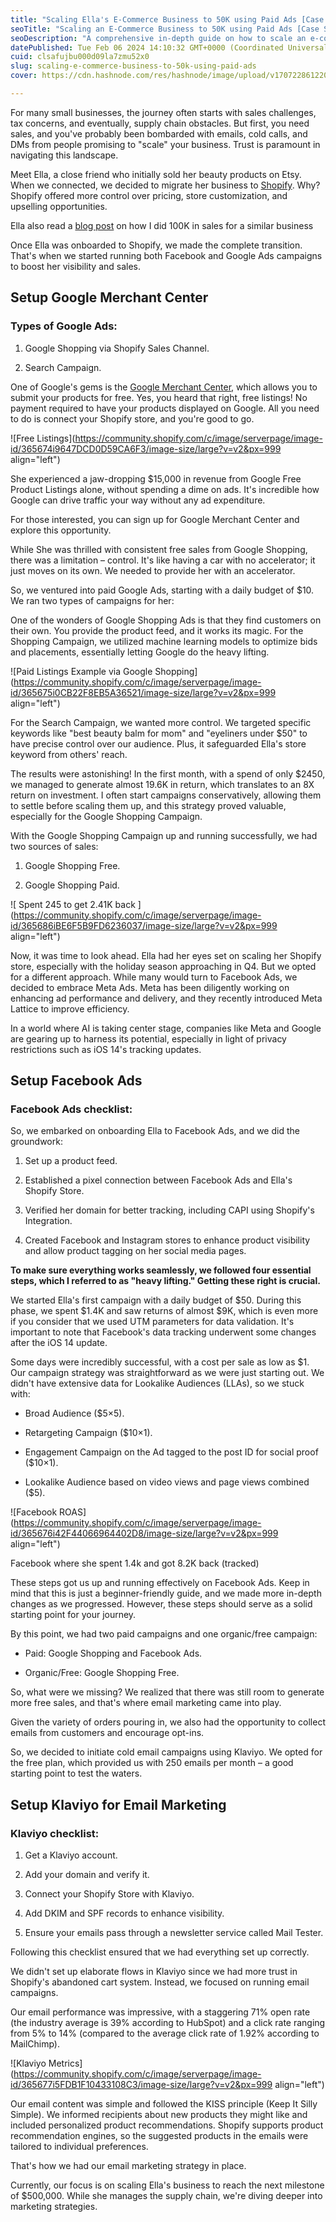 ```yaml
---
title: "Scaling Ella's E-Commerce Business to 50K using Paid Ads [Case Study]"
seoTitle: "Scaling an E-Commerce Business to 50K using Paid Ads [Case Study]"
seoDescription: "A comprehensive in-depth guide on how to scale an e-commerce business to 50K using Facebook Ads, Google ads and Email Marketing"
datePublished: Tue Feb 06 2024 14:10:32 GMT+0000 (Coordinated Universal Time)
cuid: clsafujbu000d09la7zmu52x0
slug: scaling-e-commerce-business-to-50k-using-paid-ads
cover: https://cdn.hashnode.com/res/hashnode/image/upload/v1707228612200/81df5162-6008-4ccc-839d-912a9795f946.png

---
```


For many small businesses, the journey often starts with sales challenges, tax concerns, and eventually, supply chain obstacles. But first, you need sales, and you've probably been bombarded with emails, cold calls, and DMs from people promising to "scale" your business. Trust is paramount in navigating this landscape.

Meet Ella, a close friend who initially sold her beauty products on Etsy. When we connected, we decided to migrate her business to [Shopify](https://shopify.com). Why? Shopify offered more control over pricing, store customization, and upselling opportunities.

Ella also read a [blog post](https://nikhil.pro/how-we-made-100k-in-less-than-a-month-using-facebook-ads) on how I did 100K in sales for a similar business

Once Ella was onboarded to Shopify, we made the complete transition. That's when we started running both Facebook and Google Ads campaigns to boost her visibility and sales.

## Setup Google Merchant Center

### Types of Google Ads:

1. Google Shopping via Shopify Sales Channel.
    
2. Search Campaign.
    

One of Google's gems is the [Google Merchant Center](https://merchants.google.com), which allows you to submit your products for free. Yes, you heard that right, free listings! No payment required to have your products displayed on Google. All you need to do is connect your Shopify store, and you're good to go.

![Free Listings](https://community.shopify.com/c/image/serverpage/image-id/365674i9647DCD0D59CA6F3/image-size/large?v=v2&px=999 align="left")

She experienced a jaw-dropping $15,000 in revenue from Google Free Product Listings alone, without spending a dime on ads. It's incredible how Google can drive traffic your way without any ad expenditure.

For those interested, you can sign up for Google Merchant Center and explore this opportunity.

While She was thrilled with consistent free sales from Google Shopping, there was a limitation – control. It's like having a car with no accelerator; it just moves on its own. We needed to provide her with an accelerator.

So, we ventured into paid Google Ads, starting with a daily budget of $10. We ran two types of campaigns for her:

One of the wonders of Google Shopping Ads is that they find customers on their own. You provide the product feed, and it works its magic. For the Shopping Campaign, we utilized machine learning models to optimize bids and placements, essentially letting Google do the heavy lifting.

![Paid Listings Example via Google Shopping](https://community.shopify.com/c/image/serverpage/image-id/365675i0CB22F8EB5A36521/image-size/large?v=v2&px=999 align="left")

For the Search Campaign, we wanted more control. We targeted specific keywords like "best beauty balm for mom" and "eyeliners under $50" to have precise control over our audience. Plus, it safeguarded Ella's store keyword from others' reach.

The results were astonishing! In the first month, with a spend of only $2450, we managed to generate almost 19.6K in return, which translates to an 8X return on investment. I often start campaigns conservatively, allowing them to settle before scaling them up, and this strategy proved valuable, especially for the Google Shopping Campaign.

With the Google Shopping Campaign up and running successfully, we had two sources of sales:

1. Google Shopping Free.
    
2. Google Shopping Paid.
    

![ Spent 245 to get 2.41K back ](https://community.shopify.com/c/image/serverpage/image-id/365686iBE6F5B9FD6236037/image-size/large?v=v2&px=999 align="left")

Now, it was time to look ahead. Ella had her eyes set on scaling her Shopify store, especially with the holiday season approaching in Q4. But we opted for a different approach. While many would turn to Facebook Ads, we decided to embrace Meta Ads. Meta has been diligently working on enhancing ad performance and delivery, and they recently introduced Meta Lattice to improve efficiency.

In a world where AI is taking center stage, companies like Meta and Google are gearing up to harness its potential, especially in light of privacy restrictions such as iOS 14's tracking updates.

## Setup Facebook Ads

### Facebook Ads checklist:

So, we embarked on onboarding Ella to Facebook Ads, and we did the groundwork:

1. Set up a product feed.
    
2. Established a pixel connection between Facebook Ads and Ella's Shopify Store.
    
3. Verified her domain for better tracking, including CAPI using Shopify's Integration.
    
4. Created Facebook and Instagram stores to enhance product visibility and allow product tagging on her social media pages.
    

**To make sure everything works seamlessly, we followed four essential steps, which I referred to as "heavy lifting." Getting these right is crucial.**

We started Ella's first campaign with a daily budget of $50. During this phase, we spent $1.4K and saw returns of almost $9K, which is even more if you consider that we used UTM parameters for data validation. It's important to note that Facebook's data tracking underwent some changes after the iOS 14 update.

Some days were incredibly successful, with a cost per sale as low as $1. Our campaign strategy was straightforward as we were just starting out. We didn't have extensive data for Lookalike Audiences (LLAs), so we stuck with:

* Broad Audience ($5×5).
    
* Retargeting Campaign ($10×1).
    
* Engagement Campaign on the Ad tagged to the post ID for social proof ($10×1).
    
* Lookalike Audience based on video views and page views combined ($5).
    

![Facebook ROAS](https://community.shopify.com/c/image/serverpage/image-id/365676i42F44066964402D8/image-size/large?v=v2&px=999 align="left")

Facebook where she spent 1.4k and got 8.2K back (tracked)

These steps got us up and running effectively on Facebook Ads. Keep in mind that this is just a beginner-friendly guide, and we made more in-depth changes as we progressed. However, these steps should serve as a solid starting point for your journey.

By this point, we had two paid campaigns and one organic/free campaign:

* Paid: Google Shopping and Facebook Ads.
    
* Organic/Free: Google Shopping Free.
    

So, what were we missing? We realized that there was still room to generate more free sales, and that's where email marketing came into play.

Given the variety of orders pouring in, we also had the opportunity to collect emails from customers and encourage opt-ins.

So, we decided to initiate cold email campaigns using Klaviyo. We opted for the free plan, which provided us with 250 emails per month – a good starting point to test the waters.

## Setup Klaviyo for Email Marketing

### Klaviyo checklist:

1. Get a Klaviyo account.
    
2. Add your domain and verify it.
    
3. Connect your Shopify Store with Klaviyo.
    
4. Add DKIM and SPF records to enhance visibility.
    
5. Ensure your emails pass through a newsletter service called Mail Tester.
    

Following this checklist ensured that we had everything set up correctly.

We didn't set up elaborate flows in Klaviyo since we had more trust in Shopify's abandoned cart system. Instead, we focused on running email campaigns.

Our email performance was impressive, with a staggering 71% open rate (the industry average is 39% according to HubSpot) and a click rate ranging from 5% to 14% (compared to the average click rate of 1.92% according to MailChimp).

![Klaviyo Metrics](https://community.shopify.com/c/image/serverpage/image-id/365677i5FDB1F10433108C3/image-size/large?v=v2&px=999 align="left")

Our email content was simple and followed the KISS principle (Keep It Silly Simple). We informed recipients about new products they might like and included personalized product recommendations. Shopify supports product recommendation engines, so the suggested products in the emails were tailored to individual preferences.

That's how we had our email marketing strategy in place.

Currently, our focus is on scaling Ella's business to reach the next milestone of $500,000. While she manages the supply chain, we're diving deeper into marketing strategies.